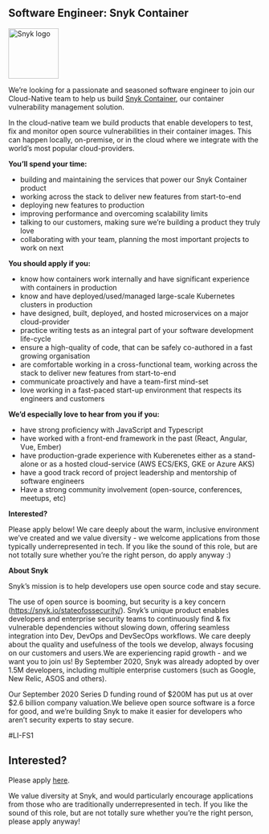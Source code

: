 Software Engineer: Snyk Container
---

<img src="https://res.cloudinary.com/snyk/image/upload/v1537345894/press-kit/brand/logo-black.png" width="100" alt="Snyk logo" />

<p><span style="font-weight: 400;">We’re looking for a passionate and seasoned software engineer to join our Cloud-Native team to help us build </span><a href="https://snyk.io/product/container-vulnerability-management/"><span style="font-weight: 400;">Snyk Container</span></a><span style="font-weight: 400;">, our container vulnerability management solution.</span></p>
<p><span style="font-weight: 400;">In the cloud-native team we build products that enable developers to test, fix and monitor open source vulnerabilities in their container images. This can happen locally, on-premise, or in the cloud where we integrate with the world’s most popular cloud-providers.</span></p>
<p><strong>You’ll spend your time:</strong></p>
<ul>
<li style="font-weight: 400;"><span style="font-weight: 400;">building and maintaining the services that power our Snyk Container product</span></li>
<li style="font-weight: 400;"><span style="font-weight: 400;">working across the stack to deliver new features from start-to-end</span></li>
<li style="font-weight: 400;"><span style="font-weight: 400;">deploying new features to production</span></li>
<li style="font-weight: 400;"><span style="font-weight: 400;">improving performance and overcoming scalability limits</span></li>
<li style="font-weight: 400;"><span style="font-weight: 400;">talking to our customers, making sure we’re building a product they truly love</span></li>
<li style="font-weight: 400;"><span style="font-weight: 400;">collaborating with your team, planning the most important projects to work on next</span></li>
</ul>
<p><strong>You should apply if you:</strong></p>
<ul>
<li style="font-weight: 400;"><span style="font-weight: 400;">know how containers work internally and have significant experience with containers in production</span></li>
<li style="font-weight: 400;"><span style="font-weight: 400;">know and have deployed/used/managed large-scale Kubernetes clusters in production</span></li>
<li style="font-weight: 400;"><span style="font-weight: 400;">have designed, built, deployed, and hosted microservices on a major cloud-provider&nbsp;</span></li>
<li style="font-weight: 400;"><span style="font-weight: 400;">practice writing tests as an integral part of your software development life-cycle</span></li>
<li style="font-weight: 400;"><span style="font-weight: 400;">ensure a high-quality of code, that can be safely co-authored in a fast growing organisation</span></li>
<li style="font-weight: 400;"><span style="font-weight: 400;">are comfortable working in a cross-functional team, working across the stack to deliver new features from start-to-end</span></li>
<li style="font-weight: 400;"><span style="font-weight: 400;">communicate proactively and have a team-first mind-set</span></li>
<li style="font-weight: 400;"><span style="font-weight: 400;">love working in a fast-paced start-up environment that respects its engineers and customers&nbsp;</span></li>
</ul>
<p><strong>We’d especially love to hear from you if you:</strong></p>
<ul>
<li style="font-weight: 400;"><span style="font-weight: 400;">have strong proficiency with JavaScript and Typescript</span></li>
<li style="font-weight: 400;"><span style="font-weight: 400;">have worked with a front-end framework in the past (React, Angular, Vue, Ember)</span></li>
<li style="font-weight: 400;"><span style="font-weight: 400;">have production-grade experience with Kuberenetes either as a stand-alone or as a hosted cloud-service (AWS ECS/EKS, GKE or Azure AKS)</span></li>
<li style="font-weight: 400;"><span style="font-weight: 400;">have a good track record of project leadership and mentorship of software engineers</span></li>
<li style="font-weight: 400;"><span style="font-weight: 400;">Have a strong community involvement (open-source, conferences, meetups, etc)</span></li>
</ul>
<p><strong>Interested?</strong></p>
<p><span style="font-weight: 400;">Please apply below! We care deeply about the warm, inclusive environment we’ve created and we value diversity - we welcome applications from those typically underrepresented in tech. If you like the sound of this role, but are not totally sure whether you’re the right person, do apply anyway :)</span></p>
<p><strong>About Snyk</strong></p>
<p>Snyk’s mission is to help developers use open source code and stay secure.</p>
<p>The use of open source is booming, but security is a key concern (<a class="c-link" href="https://snyk.io/stateofossecurity/" target="_blank" data-stringify-link="https://snyk.io/stateofossecurity/" data-sk="tooltip_parent">https://snyk.io/stateofossecurity/</a>). Snyk’s unique product enables developers and enterprise security teams to continuously find &amp; fix vulnerable dependencies without slowing down, offering seamless integration into Dev, DevOps and DevSecOps workflows. We care deeply about the quality and usefulness of the tools we develop, always focusing on our customers and users.We are experiencing rapid growth - and we want you to join us! By September 2020, Snyk was already adopted by over 1.5M developers, including multiple enterprise customers (such as Google, New Relic, ASOS and others).</p>
<p>Our September 2020 Series D funding round of $200M has put us at over $2.6 billion company valuation.We believe open source software is a force for good, and we’re building Snyk to make it easier for developers who aren’t security experts to stay secure.</p>
<p><span style="font-weight: 400;">#LI-FS1</span></p>

Interested?
---

Please apply [here](https://boards.greenhouse.io/snyk/jobs/4648928002#app).

We value diversity at Snyk, and would particularly encourage applications from those who are traditionally underrepresented in tech.
If you like the sound of this role, but are not totally sure whether you’re the right person, please apply anyway!
